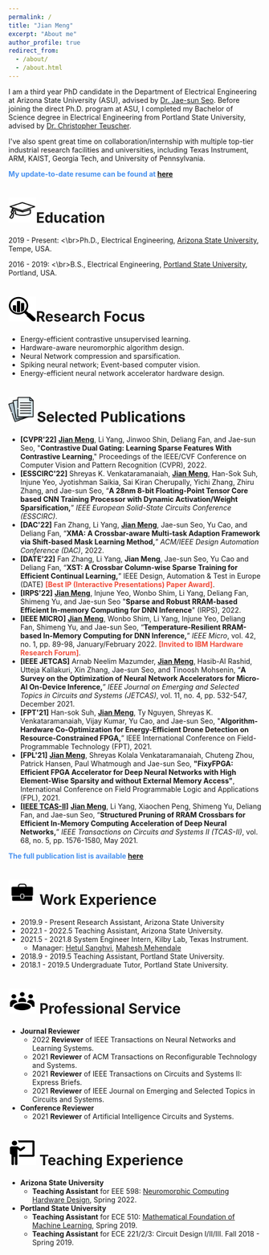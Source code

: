 ```yaml
---
permalink: /
title: "Jian Meng"
excerpt: "About me"
author_profile: true
redirect_from: 
  - /about/
  - /about.html
---
```


I am a third year PhD candidate in the Department of Electrical Engineering at Arizona State University (ASU), advised by [Dr. Jae-sun Seo](https://faculty.engineering.asu.edu/jseo/). Before joining the direct Ph.D. program at ASU, I completed my Bachelor of Science degree in Electrical Engineering from Portland State University, advised by [Dr. Christopher Teuscher](https://www.teuscher-lab.com/). 

I've also spent great time on collaboration/internship with multiple top-tier industrial research facilities and universities, including Texas Instrument, ARM, KAIST, Georgia Tech, and University of Pennsylvania. 

**<span style="color:rgb(72, 145, 240)">My update-to-date resume can be found at [here](https://mengjian0502.github.io/files/resume.pdf)</span>** 

# <img src="../images/education_icon.png" width="55" height="50">Education

2019 - Present: <\br>Ph.D., Electrical Engineering, [Arizona State University](https://ecee.engineering.asu.edu/), Tempe, USA. 

2016 - 2019: <\br>B.S., Electrical Engineering, [Portland State University](https://www.pdx.edu/engineering/), Portland, USA. 

<img src="../images/focus_icon.png" width="55" height="50">Research Focus
======
- Energy-efficient contrastive unsupervised learning.
- Hardware-aware neuromorphic algorithm design. 
- Neural Network compression and sparsification.
- Spiking neural network; Event-based computer vision. 
- Energy-efficient neural network accelerator hardware design.



<img src="../images/paper_icon.png" width="50" height="50"> Selected Publications
======
- **[CVPR'22]** **<u>Jian Meng</u>**, Li Yang, Jinwoo Shin, Deliang Fan, and Jae-sun Seo, "**Contrastive Dual Gating: Learning Sparse Features With Contrastive Learning**," Proceedings of the IEEE/CVF Conference on Computer Vision and Pattern Recognition (CVPR), 2022. 
- **[ESSCIRC'22]** Shreyas K. Venkataramanaiah, **<u>Jian Meng</u>**, Han-Sok Suh, Injune Yeo, Jyotishman Saikia, Sai Kiran Cherupally, Yichi Zhang, Zhiru Zhang, and Jae-sun Seo, “**A 28nm 8-bit Floating-Point Tensor Core based CNN Training Processor with Dynamic Activation/Weight Sparsification,**” *IEEE European Solid-State Circuits Conference (ESSCIRC)*.
- **[DAC'22]** Fan Zhang, Li Yang, **<u>Jian Meng</u>**, Jae-sun Seo, Yu Cao, and Deliang Fan, “**XMA: A Crossbar-aware Multi-task Adaption Framework via Shift-based Mask Learning Method,**” *ACM/IEEE Design Automation Conference (DAC)*, 2022. 
- **[DATE'22]** Fan Zhang, Li Yang, **Jian Meng**, Jae-sun Seo, Yu Cao and Deliang Fan, “**XST: A Crossbar Column-wise Sparse Training for Efficient Continual Learning,**” IEEE Design, Automation & Test in Europe (DATE) <span style="color:rgb(240, 78, 60)">**[Best IP (Interactive Presentations) Paper Award]**</span>.
- **[IRPS'22]** **<u>Jian Meng</u>**, Injune Yeo, Wonbo Shim, Li Yang, Deliang Fan, Shimeng Yu, and Jae-sun Seo "**Sparse and Robust RRAM-based Efficient In-memory Computing for DNN Inference**" (IRPS), 2022.
- **[IEEE MICRO]** **<u>Jian Meng</u>**, Wonbo Shim, Li Yang, Injune Yeo, Deliang Fan, Shimeng Yu, and Jae-sun Seo, “**Temperature-Resilient RRAM-based In-Memory Computing for DNN Inference,**” *IEEE Micro*, vol. 42, no. 1, pp. 89-98, January/February 2022. <span style="color:rgb(240, 78, 60)">**[Invited to IBM Hardware Research Forum]**</span>.
- **[IEEE JETCAS]** Arnab Neelim Mazumder, **<u>Jian Meng</u>**, Hasib-Al Rashid, Utteja Kallakuri, Xin Zhang, Jae-sun Seo, and Tinoosh Mohsenin, “**A Survey on the Optimization of Neural Network Accelerators for Micro-AI On-Device Inference,**” *IEEE Journal on Emerging and Selected Topics in Circuits and Systems (JETCAS)*, vol. 11, no. 4, pp. 532-547, December 2021.
- **[FPT'21]** Han-sok Suh, **<u>Jian Meng</u>**, Ty Nguyen, Shreyas K. Venkataramanaiah, Vijay Kumar, Yu Cao, and Jae-sun Seo, "**Algorithm-Hardware Co-Optimization for Energy-Efficient Drone Detection on Resource-Constrained FPGA,**” IEEE International Conference on Field-Programmable Technology (FPT), 2021.
- **[FPL'21]** **<u>Jian Meng</u>**, Shreyas Kolala Venkataramanaiah, Chuteng Zhou, Patrick Hansen, Paul Whatmough and Jae-sun Seo, **"FixyFPGA: Efficient FPGA Accelerator for Deep Neural Networks with High Element-Wise Sparsity and without External Memory Access"**, International Conference on Field Programmable Logic and Applications (FPL), 2021.
- **<u>[IEEE TCAS-II]</u>** **<u>Jian Meng</u>**, Li Yang, Xiaochen Peng, Shimeng Yu, Deliang Fan, and Jae-sun Seo, “**Structured Pruning of RRAM Crossbars for Efficient In-Memory Computing Acceleration of Deep Neural Networks,**” *IEEE Transactions on Circuits and Systems II (TCAS-II)*, vol. 68, no. 5, pp. 1576-1580, May 2021.

<span style="color:rgb(72, 145, 240)">**The full publication list is available [here](https://mengjian0502.github.io/publications/)**</span>

# <img src="../images/work_icon.jpg" width="55" height="50"> Work Experience

- 2019.9 - Present     Research Assistant, Arizona State University
- 2022.1 - 2022.5       Teaching Assistant, Arizona State University.
- 2021.5 - 2021.8       System Engineer Intern, Kilby Lab, Texas Instrument. 
  - Manager: [Hetul Sanghvi](https://www.linkedin.com/in/hetulsanghvi/), [Mahesh Mehendale](https://www.linkedin.com/in/mahesh-mehendale/) 
- 2018.9 - 2019.5       Teaching Assistant, Portland State University.
- 2018.1 - 2019.5       Undergraduate Tutor, Portland State University.

# <img src="../images/service.png" width="55" height="50"> Professional Service

- **Journal Reviewer**
  - 2022 **Reviewer** of IEEE Transactions on Neural Networks and Learning Systems.
  - 2021 **Reviewer** of ACM Transactions on Reconfigurable Technology and Systems.
  - 2021 **Reviewer** of IEEE Transactions on Circuits and Systems II: Express Briefs.
  - 2021 **Reviewer** of IEEE Journal on Emerging and Selected Topics in Circuits and Systems.
- **Conference Reviewer** 
  - 2021 **Reviewer** of Artificial Intelligence Circuits and Systems.



# <img src="../images/teacher.png" width="55" height="50"> Teaching Experience

- **Arizona State University**
  - **Teaching Assistant** for EEE 598: [Neuromorphic Computing Hardware Design](https://webapp4.asu.edu/bookstore/viewsyllabus/2221/21655), Spring 2022.
- **Portland State University**
  - **Teaching Assistant** for ECE 510: [Mathematical Foundation of Machine Learning](http://web.cecs.pdx.edu/~lipor/courses/516/), Spring 2019.
  - **Teaching Assistant** for ECE 221/2/3: Circuit Design I/II/III. Fall 2018 - Spring 2019.

